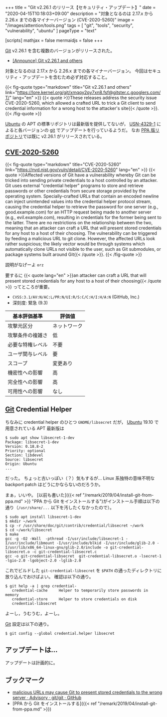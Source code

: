 +++
title = "Git v2.26.1 のリリース【セキュリティ・アップデート】"
date =  "2020-04-15T10:18:03+09:00"
description = "対象となるのは 2.17.x から 2.26.x までの各マイナーバージョン (CVE-2020-5260)"
image = "/images/attention/tools.png"
tags  = [ "git", "tools", "security", "vulnerability", "ubuntu" ]
pageType = "text"

[scripts]
  mathjax = false
  mermaidjs = false
+++

[Git] v2.26.1 を含む複数のバージョンがリリースされた。

- [[Announce] Git v2.26.1 and others](https://lore.kernel.org/git/xmqqy2qy7xn8.fsf@gitster.c.googlers.com/T/)

対象となるのは 2.17.x から 2.26.x までの各マイナーバージョン。
今回はセキュリティ・アップデートを含むため必ず対応すること。

{{< fig-quote type="markdown" title="Git v2.26.1 and others" link="https://lore.kernel.org/git/xmqqy2qy7xn8.fsf@gitster.c.googlers.com/T/" lang="en" >}}
{{< quote >}}These releases address the security issue CVE-2020-5260, which
allowed a crafted URL to trick a Git client to send credential
information for a wrong host to the attacker's site{{< /quote >}}.
{{< /fig-quote >}}

[Ubuntu] の APT の標準リポジトリは最新版を提供してないが， [USN-4329-1](https://usn.ubuntu.com/4329-1/ "USN-4329-1: Git vulnerability | Ubuntu security notices") によると各バージョンの [git] でアップデートを行っているようだ。
なお [PPA 版リポジトリ](https://launchpad.net/~git-core/+archive/ubuntu/ppa "Git stable releases : “Ubuntu Git Maintainers” team")では既に v2.26.1 がリリースされている。

## [CVE-2020-5260](https://nvd.nist.gov/vuln/detail/CVE-2020-5260)

{{< fig-quote type="markdown" title="CVE-2020-5260" link="https://nvd.nist.gov/vuln/detail/CVE-2020-5260" lang="en" >}}
{{< quote >}}Affected versions of Git have a vulnerability whereby Git can be tricked into sending private credentials to a host controlled by an attacker. Git uses external "credential helper" programs to store and retrieve passwords or other credentials from secure storage provided by the operating system. Specially-crafted URLs that contain an encoded newline can inject unintended values into the credential helper protocol stream, causing the credential helper to retrieve the password for one server (e.g., good.example.com) for an HTTP request being made to another server (e.g., evil.example.com), resulting in credentials for the former being sent to the latter. There are no restrictions on the relationship between the two, meaning that an attacker can craft a URL that will present stored credentials for any host to a host of their choosing. The vulnerability can be triggered by feeding a malicious URL to git clone. However, the affected URLs look rather suspicious; the likely vector would be through systems which automatically clone URLs not visible to the user, such as Git submodules, or package systems built around Git{{< /quote >}}.
{{< /fig-quote >}}

説明がなげーよ `orz`

 要するに {{< quote lang="en" >}}an attacker can craft a URL that will present stored credentials for any host to a host of their choosing{{< /quote >}} ってところが重要。


- `CVSS:3.1/AV:N/AC:L/PR:N/UI:R/S:C/C:H/I:H/A:N` (GitHub, Inc.)
- 深刻度: 緊急 (9.3)

| 基本評価基準     | 評価値       |
| ---------------- | ------------ |
| 攻撃元区分       | ネットワーク |
| 攻撃条件の複雑さ | 低           |
| 必要な特権レベル | 不要         |
| ユーザ関与レベル | 要           |
| スコープ         | 変更あり     |
| 機密性への影響   | 高           |
| 完全性への影響   | 高           |
| 可用性への影響   | なし         |

## [Git] Credential Helper

ちなみに credential helper のひとつ `GNOME/libsecret` だが， [Ubuntu] 19.10 で用意されている APT 最新版は

```text
$ sudo apt show libsecret-1-dev
Package: libsecret-1-dev
Version: 0.18.8-2
Priority: optional
Section: libdevel
Source: libsecret
Origin: Ubuntu
...
```

だった。
ちょっと古いっぽい（？）気もするが... Linux 系独特の意味不明な backport patch はどうにかならないのだろうか。

まぁ，いいや。
[以前も書いた]({{< ref "/remark/2019/04/install-git-from-ppa.md" >}} "PPA から Git をインストールする")がインストール手順は以下の通り（`/usr/share/...` 以下を汚したくなかったので）。

```text
$ sudo apt install libsecret-1-dev
$ mkdir ~/work
$ cp -r /usr/share/doc/git/contrib/credential/libsecret ~/work
$ cd ~/work/libsecret
$ make
gcc -g -O2 -Wall  -pthread -I/usr/include/libsecret-1 -I/usr/include/libmount -I/usr/include/blkid -I/usr/include/glib-2.0 -I/usr/lib/x86_64-linux-gnu/glib-2.0/include -o git-credential-libsecret.o -c git-credential-libsecret.c
gcc -o git-credential-libsecret  git-credential-libsecret.o -lsecret-1 -lgio-2.0 -lgobject-2.0 -lglib-2.0
```

これでビルドした `git-credential-libsecret` を `$PATH` の通ったディレクトリに放り込んでおけばよい。
確認は以下の通り。

```text {hl_lines=[4]}
$ git help -a | grep credential-
   credential-cache     Helper to temporarily store passwords in memory
   credential-store     Helper to store credentials on disk
   credential-libsecret
```

よーし，うむうむ，よーし。

[Git] 設定は以下の通り。

```text
$ git config --global credential.helper libsecret
```

## アップデートは...

アップデートは計画的に。

## ブックマーク

- [malicious URLs may cause Git to present stored credentials to the wrong server · Advisory · git/git · GitHub](https://github.com/git/git/security/advisories/GHSA-qm7j-c969-7j4q)
- [PPA から Git をインストールする]({{< ref "/remark/2019/04/install-git-from-ppa.md" >}})

[Ubuntu]: https://www.ubuntu.com/ "The leading operating system for PCs, IoT devices, servers and the cloud | Ubuntu"
[git]: https://git-scm.com/
[Git]: https://git-scm.com/
[Git for Windows]: https://gitforwindows.org/
[PPA]: https://launchpad.net/ubuntu/+ppas "Personal Package Archives : Ubuntu"

